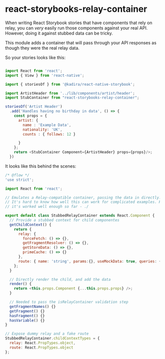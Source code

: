 # react-storybooks-relay-container

When writing React Storybook stories that have components that rely on relay, you can _very_ easily run those components against your real API. However, doing it against stubbed data can be tricky. 

This module adds a container that will pass through your API responses as though they were the real relay data.

So your stories looks like this:

```js

import React from 'react';
import { View } from 'react-native';

import { storiesOf } from '@kadira/react-native-storybook';

import ArtistHeader from '../lib/components/artist/header';
import StubContainer from "react-storybooks-relay-container";

storiesOf('Artist Header')
  .add('Handles having no birthday in data', () => {
    const props = {
      artist: {
        name : 'Example Data',
        nationality: 'UK',
        counts : { follows: 12 }

      }
    };
    return <StubContainer Component={ArtistHeader} props={props}/>;
  })
```  

It looks like this behind the scenes:

``` js
/* @flow */
'use strict';

import React from 'react';

// Emulates a Relay-compatible container, passing the data in directly.
// It's hard to know how well this can work for complicated examples. However,
// it's worked well enough so far - ./

export default class StubbedRelayContainer extends React.Component {
  // Provide a stubbed context for child componentes
  getChildContext() {
    return {
      relay: {
        forceFetch: () => {},
        getFragmentResolver: () => {},
        getStoreData: () => {},
        primeCache: () => {}
      },
      route: { name: 'string', params:{}, useMockData: true, queries: {}}
    };
  }

  // Directly render the child, and add the data
  render() {
    return <this.props.Component {...this.props.props} />;
  }

  // Needed to pass the isRelayContainer validation step
  getFragmentNames() {}
  getFragment() {}
  hasFragment() {}
  hasVariable() {}
}

// Expose dummy relay and a fake route
StubbedRelayContainer.childContextTypes = {
  relay: React.PropTypes.object,
  route: React.PropTypes.object
};

```